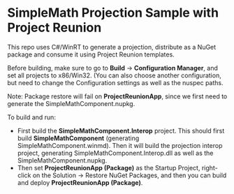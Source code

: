 # SimpleMath Projection Sample with Project Reunion

This repo uses C#/WinRT to generate a projection, distribute as a NuGet package and consume it using Project Reunion templates.

Before building, make sure to go to **Build** -> **Configuration Manager**, and set all projects to x86/Win32. (You can also choose another configuration, but need to change the Configuration settings as well as the nuspec paths.

Note: Package restore will fail on **ProjectReunionApp**, since we first need to generate the SimpleMathComponent.nupkg.

To build and run:

- First build the **SimpleMathComponent.Interop** project. This should first build **SimpleMathComponent** (generating SimpleMathComponent.winmd). Then it will build the projection interop project, generating SimpleMathComponent.Interop.dll as well as the SimpleMathComponent.nupkg.
- Then set **ProjectReunionApp (Package)** as the Startup Project, right-click on the Solution -> Restore NuGet Packages, and then you can build and deploy **ProjectReunionApp (Package)**.
